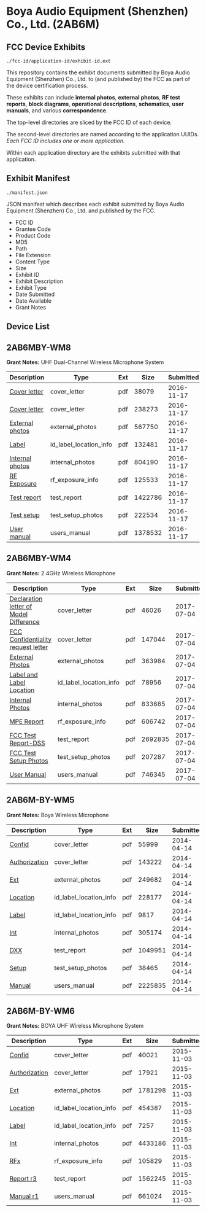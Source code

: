 # Boya Audio Equipment (Shenzhen) Co., Ltd. (2AB6M)
## FCC Device Exhibits

```
./fcc-id/application-id/exhibit-id.ext
```

This repository contains the exhibit documents submitted by Boya Audio Equipment (Shenzhen) Co., Ltd. to (and published by) the FCC as part of the device certification process.

These exhibits can include **internal photos**, **external photos**, **RF test reports**, **block diagrams**, **operational descriptions**, **schematics**, **user manuals**, and various **correspondence**.

The top-level directories are sliced by the FCC ID of each device.

The second-level directories are named according to the application UUIDs. *Each FCC ID includes one or more application.*

Within each application directory are the exhibits submitted with that application. 

## Exhibit Manifest

```
./manifest.json
```

JSON manifest which describes each exhibit submitted by Boya Audio Equipment (Shenzhen) Co., Ltd. and published by the FCC.

- FCC ID
- Grantee Code
- Product Code
- MD5
- Path
- File Extension
- Content Type
- Size
- Exhibit ID
- Exhibit Description
- Exhibit Type
- Date Submitted
- Date Available
- Grant Notes

## Device List
## 2AB6MBY-WM8
**Grant Notes:** UHF Dual-Channel Wireless Microphone System

| Description | Type | Ext | Size | Submitted | Available |
| ----------- | ---- | --- | ---- | --------- | --------- |
| [Cover letter](2AB6MBY-WM8/97e57e20a7f0c095aa20e3c22a2b1b5d/3198703.pdf) | cover_letter | pdf | 38079 | 2016-11-17 | 2016-11-17 |
| [Cover letter](2AB6MBY-WM8/97e57e20a7f0c095aa20e3c22a2b1b5d/3198704.pdf) | cover_letter | pdf | 238273 | 2016-11-17 | 2016-11-17 |
| [External photos](2AB6MBY-WM8/97e57e20a7f0c095aa20e3c22a2b1b5d/3198705.pdf) | external_photos | pdf | 567750 | 2016-11-17 | 2016-11-17 |
| [Label](2AB6MBY-WM8/97e57e20a7f0c095aa20e3c22a2b1b5d/3198706.pdf) | id_label_location_info | pdf | 132481 | 2016-11-17 | 2016-11-17 |
| [Internal photos](2AB6MBY-WM8/97e57e20a7f0c095aa20e3c22a2b1b5d/3198707.pdf) | internal_photos | pdf | 804190 | 2016-11-17 | 2016-11-17 |
| [RF Exposure](2AB6MBY-WM8/97e57e20a7f0c095aa20e3c22a2b1b5d/3198710.pdf) | rf_exposure_info | pdf | 125533 | 2016-11-17 | 2016-11-17 |
| [Test report](2AB6MBY-WM8/97e57e20a7f0c095aa20e3c22a2b1b5d/3198712.pdf) | test_report | pdf | 1422786 | 2016-11-17 | 2016-11-17 |
| [Test setup](2AB6MBY-WM8/97e57e20a7f0c095aa20e3c22a2b1b5d/3198713.pdf) | test_setup_photos | pdf | 222534 | 2016-11-17 | 2016-11-17 |
| [User manual](2AB6MBY-WM8/97e57e20a7f0c095aa20e3c22a2b1b5d/3198714.pdf) | users_manual | pdf | 1378532 | 2016-11-17 | 2016-11-17 |
## 2AB6MBY-WM4
**Grant Notes:** 2.4GHz Wireless Microphone

| Description | Type | Ext | Size | Submitted | Available |
| ----------- | ---- | --- | ---- | --------- | --------- |
| [Declaration letter of  Model Difference](2AB6MBY-WM4/92ebbd2db13d8e56ba26b4987ad45b31/3449520.pdf) | cover_letter | pdf | 46026 | 2017-07-04 | 2017-07-04 |
| [FCC Confidentiality request letter](2AB6MBY-WM4/92ebbd2db13d8e56ba26b4987ad45b31/3449522.pdf) | cover_letter | pdf | 147044 | 2017-07-04 | 2017-07-04 |
| [External Photos](2AB6MBY-WM4/92ebbd2db13d8e56ba26b4987ad45b31/3449521.pdf) | external_photos | pdf | 363984 | 2017-07-04 | 2017-07-04 |
| [Label and Label Location](2AB6MBY-WM4/92ebbd2db13d8e56ba26b4987ad45b31/3449526.pdf) | id_label_location_info | pdf | 78956 | 2017-07-04 | 2017-07-04 |
| [Internal Photos](2AB6MBY-WM4/92ebbd2db13d8e56ba26b4987ad45b31/3449525.pdf) | internal_photos | pdf | 833685 | 2017-07-04 | 2017-07-04 |
| [MPE Report](2AB6MBY-WM4/92ebbd2db13d8e56ba26b4987ad45b31/3449527.pdf) | rf_exposure_info | pdf | 606742 | 2017-07-04 | 2017-07-04 |
| [FCC Test Report-DSS](2AB6MBY-WM4/92ebbd2db13d8e56ba26b4987ad45b31/3449523.pdf) | test_report | pdf | 2692835 | 2017-07-04 | 2017-07-04 |
| [FCC Test Setup Photos](2AB6MBY-WM4/92ebbd2db13d8e56ba26b4987ad45b31/3449524.pdf) | test_setup_photos | pdf | 207287 | 2017-07-04 | 2017-07-04 |
| [User Manual](2AB6MBY-WM4/92ebbd2db13d8e56ba26b4987ad45b31/3449530.pdf) | users_manual | pdf | 746345 | 2017-07-04 | 2017-07-04 |
## 2AB6M-BY-WM5
**Grant Notes:** Boya Wireless Microphone

| Description | Type | Ext | Size | Submitted | Available |
| ----------- | ---- | --- | ---- | --------- | --------- |
| [Confid](2AB6M-BY-WM5/4a6cc788016a88785fe85ef77104d8e7/2241342.pdf) | cover_letter | pdf | 55999 | 2014-04-14 | 2014-04-14 |
| [Authorization](2AB6M-BY-WM5/4a6cc788016a88785fe85ef77104d8e7/2241343.pdf) | cover_letter | pdf | 143222 | 2014-04-14 | 2014-04-14 |
| [Ext](2AB6M-BY-WM5/4a6cc788016a88785fe85ef77104d8e7/2241344.pdf) | external_photos | pdf | 249682 | 2014-04-14 | 2014-04-14 |
| [Location](2AB6M-BY-WM5/4a6cc788016a88785fe85ef77104d8e7/2241347.pdf) | id_label_location_info | pdf | 228177 | 2014-04-14 | 2014-04-14 |
| [Label](2AB6M-BY-WM5/4a6cc788016a88785fe85ef77104d8e7/2241348.pdf) | id_label_location_info | pdf | 9817 | 2014-04-14 | 2014-04-14 |
| [Int](2AB6M-BY-WM5/4a6cc788016a88785fe85ef77104d8e7/2241346.pdf) | internal_photos | pdf | 305174 | 2014-04-14 | 2014-04-14 |
| [DXX](2AB6M-BY-WM5/4a6cc788016a88785fe85ef77104d8e7/2241345.pdf) | test_report | pdf | 1049951 | 2014-04-14 | 2014-04-14 |
| [Setup](2AB6M-BY-WM5/4a6cc788016a88785fe85ef77104d8e7/2241349.pdf) | test_setup_photos | pdf | 38465 | 2014-04-14 | 2014-04-14 |
| [Manual](2AB6M-BY-WM5/4a6cc788016a88785fe85ef77104d8e7/2241350.pdf) | users_manual | pdf | 2225835 | 2014-04-14 | 2014-04-14 |
## 2AB6M-BY-WM6
**Grant Notes:** BOYA UHF Wireless Microphone System

| Description | Type | Ext | Size | Submitted | Available |
| ----------- | ---- | --- | ---- | --------- | --------- |
| [Confid](2AB6M-BY-WM6/c48f5f57bfe0dc69f291e4fb1bdbb073/2801701.pdf) | cover_letter | pdf | 40021 | 2015-11-03 | 2015-11-03 |
| [Authorization](2AB6M-BY-WM6/c48f5f57bfe0dc69f291e4fb1bdbb073/2801702.pdf) | cover_letter | pdf | 17921 | 2015-11-03 | 2015-11-03 |
| [Ext](2AB6M-BY-WM6/c48f5f57bfe0dc69f291e4fb1bdbb073/2801703.pdf) | external_photos | pdf | 1781298 | 2015-11-03 | 2015-11-03 |
| [Location](2AB6M-BY-WM6/c48f5f57bfe0dc69f291e4fb1bdbb073/2801706.pdf) | id_label_location_info | pdf | 454387 | 2015-11-03 | 2015-11-03 |
| [Label](2AB6M-BY-WM6/c48f5f57bfe0dc69f291e4fb1bdbb073/2801707.pdf) | id_label_location_info | pdf | 7257 | 2015-11-03 | 2015-11-03 |
| [Int](2AB6M-BY-WM6/c48f5f57bfe0dc69f291e4fb1bdbb073/2801705.pdf) | internal_photos | pdf | 4433186 | 2015-11-03 | 2015-11-03 |
| [RFx](2AB6M-BY-WM6/c48f5f57bfe0dc69f291e4fb1bdbb073/2801708.pdf) | rf_exposure_info | pdf | 105829 | 2015-11-03 | 2015-11-03 |
| [Report r3](2AB6M-BY-WM6/c48f5f57bfe0dc69f291e4fb1bdbb073/2801704.pdf) | test_report | pdf | 1562245 | 2015-11-03 | 2015-11-03 |
| [Manual r1](2AB6M-BY-WM6/c48f5f57bfe0dc69f291e4fb1bdbb073/2801710.pdf) | users_manual | pdf | 661024 | 2015-11-03 | 2015-11-03 |
